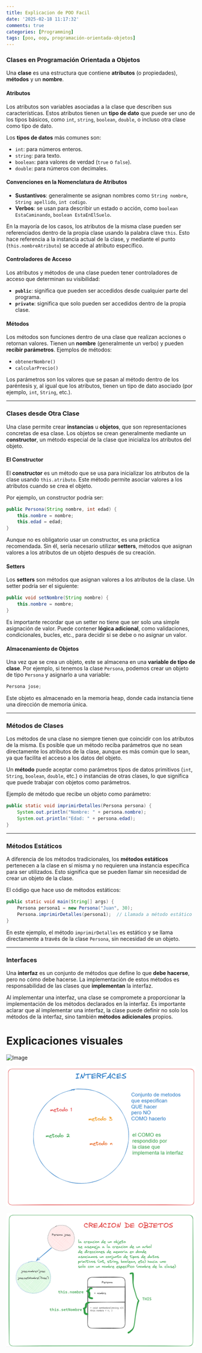```yaml
---
title: Explicacion de POO Facil
date: '2025-02-18 11:17:32'
comments: true
categories: [Programming]
tags: [poo, oop, programación-orientada-objetos]
---
```


 
### Clases en Programación Orientada a Objetos

Una **clase** es una estructura que contiene **atributos** (o propiedades), **métodos** y un **nombre**.

#### Atributos

Los atributos son variables asociadas a la clase que describen sus características. Estos atributos tienen un **tipo de dato** que puede ser uno de los tipos básicos, como `int`, `string`, `boolean`, `double`, o incluso otra clase como tipo de dato.

Los **tipos de datos** más comunes son:

- `int`: para números enteros.
- `string`: para texto.
- `boolean`: para valores de verdad (`true` o `false`).
- `double`: para números con decimales.

#### Convenciones en la Nomenclatura de Atributos

- **Sustantivos**: generalmente se asignan nombres como `String nombre`, `String apellido`, `int codigo`.
- **Verbos**: se usan para describir un estado o acción, como `boolean EstaCaminando`, `boolean EstaEnElSuelo`.

En la mayoría de los casos, los atributos de la misma clase pueden ser referenciados dentro de la propia clase usando la palabra clave `this`. Esto hace referencia a la instancia actual de la clase, y mediante el punto (`this.nombreAtributo`) se accede al atributo específico.

#### Controladores de Acceso

Los atributos y métodos de una clase pueden tener controladores de acceso que determinan su visibilidad:

- **`public`**: significa que pueden ser accedidos desde cualquier parte del programa.
- **`private`**: significa que solo pueden ser accedidos dentro de la propia clase.

#### Métodos

Los métodos son funciones dentro de una clase que realizan acciones o retornan valores. Tienen un **nombre** (generalmente un verbo) y pueden **recibir parámetros**. Ejemplos de métodos:

- `obtenerNombre()`
- `calcularPrecio()`

Los parámetros son los valores que se pasan al método dentro de los paréntesis y, al igual que los atributos, tienen un tipo de dato asociado (por ejemplo, `int`, `String`, etc.).

---

### Clases desde Otra Clase

Una clase permite crear **instancias** u **objetos**, que son representaciones concretas de esa clase. Los objetos se crean generalmente mediante un **constructor**, un método especial de la clase que inicializa los atributos del objeto.

#### El Constructor

El **constructor** es un método que se usa para inicializar los atributos de la clase usando `this.atributo`. Este método permite asociar valores a los atributos cuando se crea el objeto.

Por ejemplo, un constructor podría ser:

```java
public Persona(String nombre, int edad) {
    this.nombre = nombre;
    this.edad = edad;
}
```

Aunque no es obligatorio usar un constructor, es una práctica recomendada. Sin él, sería necesario utilizar **setters**, métodos que asignan valores a los atributos de un objeto después de su creación.

#### Setters

Los **setters** son métodos que asignan valores a los atributos de la clase. Un setter podría ser el siguiente:

```java
public void setNombre(String nombre) {
    this.nombre = nombre;
}
```

Es importante recordar que un setter no tiene que ser solo una simple asignación de valor. Puede contener **lógica adicional**, como validaciones, condicionales, bucles, etc., para decidir si se debe o no asignar un valor.

#### Almacenamiento de Objetos

Una vez que se crea un objeto, este se almacena en una **variable de tipo de clase**. Por ejemplo, si tenemos la clase `Persona`, podemos crear un objeto de tipo `Persona` y asignarlo a una variable:

```java
Persona jose;
```

Este objeto es almacenado en la memoria heap, donde cada instancia tiene una dirección de memoria única.

---

### Métodos de Clases

Los métodos de una clase no siempre tienen que coincidir con los atributos de la misma. Es posible que un método reciba parámetros que no sean directamente los atributos de la clase, aunque es más común que lo sean, ya que facilita el acceso a los datos del objeto.

Un **método** puede aceptar como parámetros tipos de datos primitivos (`int`, `String`, `boolean`, `double`, etc.) o instancias de otras clases, lo que significa que puede trabajar con objetos como parámetros.

Ejemplo de método que recibe un objeto como parámetro:

```java
public static void imprimirDetalles(Persona persona) {
    System.out.println("Nombre: " + persona.nombre);
    System.out.println("Edad: " + persona.edad);
}
```

---

### Métodos Estáticos

A diferencia de los métodos tradicionales, los **métodos estáticos** pertenecen a la clase en sí misma y no requieren una instancia específica para ser utilizados. Esto significa que se pueden llamar sin necesidad de crear un objeto de la clase.

El código que hace uso de métodos estáticos:

```java
public static void main(String[] args) {
    Persona persona1 = new Persona("Juan", 30);
    Persona.imprimirDetalles(persona1);  // Llamada a método estático
}
```

En este ejemplo, el método `imprimirDetalles` es estático y se llama directamente a través de la clase `Persona`, sin necesidad de un objeto.

---

### Interfaces

Una **interfaz** es un conjunto de métodos que define lo que **debe hacerse**, pero no cómo debe hacerse. La implementación de estos métodos es responsabilidad de las clases que **implementan** la interfaz.

Al implementar una interfaz, una clase se compromete a proporcionar la implementación de los métodos declarados en la interfaz. Es importante aclarar que al implementar una interfaz, la clase puede definir no solo los métodos de la interfaz, sino también **métodos adicionales** propios.

# Explicaciones visuales

![Image](/assets/img/posts/Pasted%20image%2020241016110145.png)

![Image](/assets/img/posts/Pasted%20image%2020250219145206.png)

![Image](/assets/img/posts/Pasted%20image%2020250219145338.png)



 